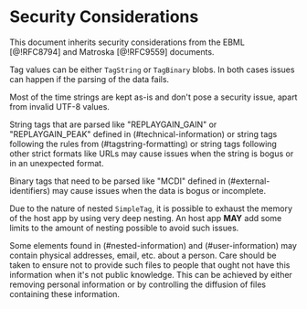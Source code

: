 # Security Considerations

This document inherits security considerations from the EBML [@!RFC8794] and Matroska [@!RFC9559] documents.

Tag values can be either `TagString` or `TagBinary` blobs. In both cases issues can happen if the parsing of the data fails.

Most of the time strings are kept as-is and don't pose a security issue, apart from invalid UTF-8 values.

String tags that are parsed like "REPLAYGAIN_GAIN" or "REPLAYGAIN_PEAK" defined in (#technical-information)
or string tags following the rules from (#tagstring-formatting) or string tags following other strict formats like URLs
may cause issues when the string is bogus or in an unexpected format.

Binary tags that need to be parsed like "MCDI" defined in (#external-identifiers) may cause issues when the data is bogus or incomplete.

Due to the nature of nested `SimpleTag`, it is possible to exhaust the memory of the host app by using very deep nesting.
An host app **MAY** add some limits to the amount of nesting possible to avoid such issues.

Some elements found in (#nested-information) and (#user-information) may contain physical addresses, email, etc. about a person. Care should be taken
to ensure not to provide such files to people that ought not have this information when it's not
public knowledge. This can be achieved by either removing personal information or by controlling the diffusion of files
containing these information.

